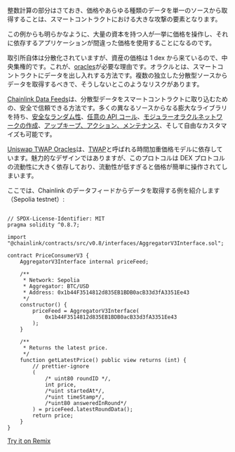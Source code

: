 整数計算の部分はさておき、価格やあらゆる種類のデータを単一のソースから取得することは、スマートコントラクトにおける大きな攻撃の要素となります。

この例からも明らかなように、大量の資本を持つ人が一挙に価格を操作し、それに依存するアプリケーションが間違った価格を使用することになるのです。

取引所自体は分散化されていますが、資産の価格は 1 dex から来ているので、中央集権的です。これが、[oracles](https://betterprogramming.pub/what-is-a-blockchain-oracle-f5ccab8dbd72?source=friends_link&sk=d921a38466df8a9176ed8dd767d8c77d)が必要な理由です。オラクルとは、スマートコントラクトにデータを出し入れする方法です。複数の独立した分散型ソースからデータを取得するべきで、そうしないとこのようなリスクがあります。

[Chainlink Data Feeds](https://docs.chain.link/docs/get-the-latest-price)は、分散型データをスマートコントラクトに取り込むための、安全で信頼できる方法です。多くの異なるソースからなる膨大なライブラリを持ち、[安全なランダム性](https://docs.chain.link/docs/chainlink-vrf)、[任意の API コール](https://docs.chain.link/docs/make-a-http-get-request)、[モジュラーオラクルネットワークの作成](https://docs.chain.link/docs/architecture-decentralized-model)、[アップキープ、アクション、メンテナンス](https://docs.chain.link/docs/kovan-keeper-network-beta)、そして自由なカスタマイズも可能です。

[Uniswap TWAP Oracles](https://docs.uniswap.org/contracts/v2/concepts/core-concepts/oracles)は、[TWAP](https://en.wikipedia.org/wiki/Time-weighted_average_price#)と呼ばれる時間加重価格モデルに依存しています。魅力的なデザインではありますが、このプロトコルは DEX プロトコルの流動性に大きく依存しており、流動性が低すぎると価格が簡単に操作されてしまいます。

ここでは、Chainlink のデータフィードからデータを取得する例を紹介します（Sepolia testnet）:

```

// SPDX-License-Identifier: MIT
pragma solidity ^0.8.7;

import "@chainlink/contracts/src/v0.8/interfaces/AggregatorV3Interface.sol";

contract PriceConsumerV3 {
    AggregatorV3Interface internal priceFeed;

    /**
     * Network: Sepolia
     * Aggregator: BTC/USD
     * Address: 0x1b44F3514812d835EB1BDB0acB33d3fA3351Ee43
     */
    constructor() {
        priceFeed = AggregatorV3Interface(
            0x1b44F3514812d835EB1BDB0acB33d3fA3351Ee43
        );
    }

    /**
     * Returns the latest price.
     */
    function getLatestPrice() public view returns (int) {
        // prettier-ignore
        (
            /* uint80 roundID */,
            int price,
            /*uint startedAt*/,
            /*uint timeStamp*/,
            /*uint80 answeredInRound*/
        ) = priceFeed.latestRoundData();
        return price;
    }
}
```

[Try it on Remix](https://remix.ethereum.org/#url=https://docs.chain.link/samples/PriceFeeds/PriceConsumerV3.sol)
